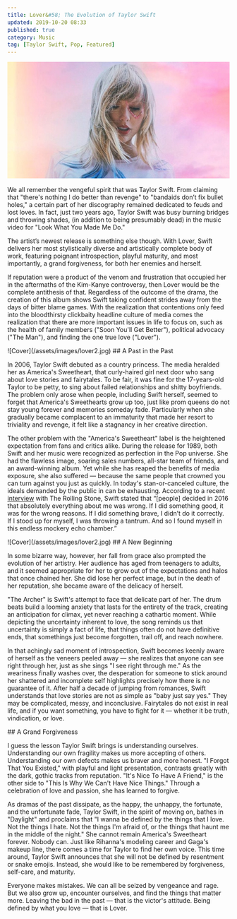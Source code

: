 ```yaml
---
title: Lover&#58; The Evolution of Taylor Swift
updated: 2019-10-20 08:33
published: true
category: Music
tag: [Taylor Swift, Pop, Featured]
---
```


![Cover](/assets/images/lover1.jpg)

We all remember the vengeful spirit that was Taylor Swift. From claiming that "there's nothing I do better than revenge" to "bandaids don’t fix bullet holes," a certain part of her discography remained dedicated to feuds and lost loves. In fact, just two years ago, Taylor Swift was busy burning bridges and throwing shades, (in addition to being presumably dead) in the music video for "Look What You Made Me Do."

The artist’s newest release is something else though. With Lover, Swift delivers her most stylistically diverse and artistically complete body of work, featuring poignant introspection, playful maturity, and most importantly, a grand forgiveness, for both her enemies and herself.

If reputation were a product of the venom and frustration that occupied her in the aftermaths of the Kim-Kanye controversy, then Lover would be the complete antithesis of that. Regardless of the outcome of the drama, the creation of this album shows Swift taking confident strides away from the days of bitter blame games. With the realization that contentions only feed into the bloodthirsty clickbaity headline culture of media comes the realization that there are more important issues in life to focus on, such as the health of family members ("Soon You'll Get Better"), political advocacy ("The Man"), and finding the one true love ("Lover").

<div class="divider"></div>
![Cover](/assets/images/lover2.jpg)
## A Past in the Past

In 2006, Taylor Swift debuted as a country princess. The media heralded her as America's Sweetheart, that curly-haired girl next door who sang about love stories and fairytales. To be fair, it was fine for the 17-years-old Taylor to be petty, to sing about failed relationships and shitty boyfriends. The problem only arose when people, including Swift herself, seemed to forget that America's Sweethearts grow up too, just like prom queens do not stay young forever and memories someday fade. Particularly when she gradually became complacent to an immaturity that made her resort to triviality and revenge, it felt like a stagnancy in her creative direction.

The other problem with the "America's Sweetheart" label is the heightened expectation from fans and critics alike. During the release for 1989, both Swift and her music were recognized as perfection in the Pop universe. She had the flawless image, soaring sales numbers, all-star team of friends, and an award-winning album. Yet while she has reaped the benefits of media exposure, she also suffered — because the same people that crowned you can turn against you just as quickly. In today's stan-or-canceled culture, the ideals demanded by the public in can be exhausting. According to a recent [interview](https://www.rollingstone.com/music/music-features/taylor-swift-rolling-stone-interview-880794/) with The Rolling Stone, Swift stated that “[people] decided in 2016 that absolutely everything about me was wrong. If I did something good, it was for the wrong reasons. If I did something brave, I didn’t do it correctly. If I stood up for myself, I was throwing a tantrum. And so I found myself in this endless mockery echo chamber.”

<div class="divider"></div>
![Cover](/assets/images/lover2.jpg)
## A New Beginning

In some bizarre way, however, her fall from grace also prompted the evolution of her artistry. Her audience has aged from teenagers to adults, and it seemed appropriate for her to grow out of the expectations and halos that once chained her. She did lose her perfect image, but in the death of her reputation, she became aware of the delicacy of herself.

"The Archer" is Swift's attempt to face that delicate part of her. The drum beats build a looming anxiety that lasts for the entirety of the track, creating an anticipation for climax, yet never reaching a cathartic moment. While depicting the uncertainty inherent to love, the song reminds us that uncertainty is simply a fact of life, that things often do not have definitive ends, that somethings just become forgotten, trail off, and reach nowhere.

In that achingly sad moment of introspection, Swift becomes keenly aware of herself as the veneers peeled away — she realizes that anyone can see right through her, just as she sings "I see right through me." As the weariness finally washes over, the desperation for someone to stick around her shattered and incomplete self highlights precisely how there is no guarantee of it. After half a decade of jumping from romances, Swift understands that love stories are not as simple as "baby just say yes." They may be complicated, messy, and inconclusive. Fairytales do not exist in real life, and if you want something, you have to fight for it — whether it be truth, vindication, or love.

<div class="divider"></div>
## A Grand Forgiveness

I guess the lesson Taylor Swift brings is understanding ourselves. Understanding our own fragility makes us more accepting of others. Understanding our own defects makes us braver and more honest. "I Forgot That You Existed," with playful and light presentation, contrasts greatly with the dark, gothic tracks from reputation. "It's Nice To Have A Friend," is the other side to "This Is Why We Can't Have Nice Things." Through a celebration of love and passion, she has learned to forgive.

As dramas of the past dissipate, as the happy, the unhappy, the fortunate, and the unfortunate fade, Taylor Swift, in the spirit of moving on, bathes in "Daylight" and proclaims that "I wanna be defined by the things that I love. Not the things I hate. Not the things I'm afraid of, or the things that haunt me in the middle of the night." She cannot remain America's Sweetheart forever. Nobody can. Just like Rihanna's modeling career and Gaga's makeup line, there comes a time for Taylor to find her own voice. This time around, Taylor Swift announces that she will not be defined by resentment or snake emojis. Instead, she would like to be remembered by forgiveness, self-care, and maturity.

Everyone makes mistakes. We can all be seized by vengeance and rage. But we also grow up, encounter ourselves, and find the things that matter more. Leaving the bad in the past — that is the victor's attitude. Being defined by what you love — that is Lover.


